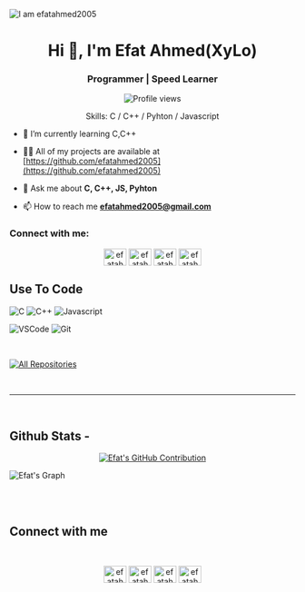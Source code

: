 ![I am efatahmed2005](https://user-images.githubusercontent.com/74038190/216120981-b9507c36-0e04-4469-8e27-c99271b45ba5.png)

<h1 align="center">Hi 👋, I'm Efat Ahmed(XyLo)</h1>
<h3 align="center">Programmer | Speed Learner</h3>


<div align="center">

![Profile views](https://komarev.com/ghpvc/?username=efatahmed2005&color=orange)

Skills: C / C++ / Pyhton / Javascript

</div>


- 🌱 I’m currently learning C,C++

- 👨‍💻 All of my projects are available at [https://github.com/efatahmed2005](https://github.com/efatahmed2005)
  
- 💬 Ask me about **C, C++, JS, Pyhton**

- 📫 How to reach me **efatahmed2005@gmail.com**

<h3 align="left">Connect with me:</h3>

<p align="center">
<a href="https://www.facebook.com/efatahmed05" target="#"><img align="center" src="https://raw.githubusercontent.com/rahuldkjain/github-profile-readme-generator/master/src/images/icons/Social/facebook.svg" alt="efatahmed2005" height="30" width="40" /></a>
<a href="https://x.com/efatahmed2005" target="#"><img align="center" src="https://raw.githubusercontent.com/rahuldkjain/github-profile-readme-generator/master/src/images/icons/Social/twitter.svg" alt="efatahmed2005" height="30" width="40" /></a>
<a href="https://www.linkedin.com/in/efatahmed2005/" target="#"><img align="center" src="https://raw.githubusercontent.com/rahuldkjain/github-profile-readme-generator/master/src/images/icons/Social/linked-in-alt.svg" alt="efatahmed2005" height="30" width="40" /></a>
<a href="https://www.instagram.com/efatahmed05/" target="#"><img align="center" src="https://raw.githubusercontent.com/rahuldkjain/github-profile-readme-generator/master/src/images/icons/Social/instagram.svg" alt="efatahmed2005" height="30" width="40" /></a>
</p>

## Use To Code

![C](https://img.shields.io/badge/C-A8B9CC?style=for-the-badge&labelColor=black&logo=c&logoColor=A8B9CC)
![C++](https://img.shields.io/badge/C++-00599C?style=for-the-badge&labelColor=black&logo=c%2B%2B&logoColor=00599C)
![Javascript](https://img.shields.io/badge/Javascript-F0DB4F?style=for-the-badge&labelColor=black&logo=javascript&logoColor=F0DB4F)
<!--![Typescript](https://img.shields.io/badge/Typescript-007acc?style=for-the-badge&labelColor=black&logo=typescript&logoColor=007acc)-->
<!--![React](https://img.shields.io/badge/-React-61DBFB?style=for-the-badge&labelColor=black&logo=react&logoColor=61DBFB)
<!--![React Native](https://img.shields.io/badge/React_Native-20232A?style=for-the-badge&logo=react&logoColor=61DAFB)-->
<!--![Next.js](https://img.shields.io/badge/next.js-000000?style=for-the-badge&logo=nextdotjs&logoColor=white)
![Nodejs](https://img.shields.io/badge/Nodejs-3C873A?style=for-the-badge&labelColor=black&logo=node.js&logoColor=3C873A)
![Express.js](https://img.shields.io/badge/Express.js-000000?style=for-the-badge&logo=express&logoColor=white)
![MongoDB](https://img.shields.io/badge/MongoDB-4EA94B?style=for-the-badge&logo=mongodb&logoColor=white)-->
<!--![HTML](https://img.shields.io/badge/HTML5-E34F26?style=for-the-badge&logo=html5&logoColor=white)
![CSS3](https://img.shields.io/badge/CSS3-1572B6?style=for-the-badge&logo=css3&logoColor=white)
<!--![SASS Badge](https://img.shields.io/badge/Sass-CC6699?style=for-the-badge&logo=sass&logoColor=white)
![Ant-Design](https://img.shields.io/badge/AntDesign-0170FE?style=for-the-badge&logo=antdesign&logoColor=white)-->
<!--![Tailwind](https://img.shields.io/badge/Tailwind_CSS-092749?style=for-the-badge&logo=tailwindcss&logoColor=06B6D4&labelColor=000000)
![Bootstrap](https://img.shields.io/badge/Bootstrap-563D7C?style=for-the-badge&logo=bootstrap&logoColor=white)
<!--![Strapi](https://img.shields.io/badge/strapi-2E7EEA?style=for-the-badge&logo=strapi&logoColor=white)
![Markdown](https://img.shields.io/badge/Markdown-000000?style=for-the-badge&logo=markdown&logoColor=white)
![Redux](https://img.shields.io/badge/Redux-593D88?style=for-the-badge&logo=redux&logoColor=white)
![React Query](https://img.shields.io/badge/-React_Query-FF4154?style=for-the-badge&logo=react%20query&logoColor=white)-->
![VSCode](https://img.shields.io/badge/Visual_Studio-0078d7?style=for-the-badge&logo=visual%20studio&logoColor=white)
![Git](https://img.shields.io/badge/Git-F05032?style=for-the-badge&logo=git&logoColor=white)

<br/>

<p align="left">
  <a href="https://github.com/efatahmed2005?tab=repositories" target="#"><img alt="All Repositories" title="All Repositories" src="https://img.shields.io/badge/-All%20Repos-2962FF?style=for-the-badge&logo=koding&logoColor=white"/></a>
</p>

<br/>
<hr/>
<br/>

## Github Stats -

<p align="center">
  <a href="https://github.com/efatahmed2005">
    <img src="https://github-profile-summary-cards.vercel.app/api/cards/profile-details?username=efatahmed2005&theme=radical" alt="Efat's GitHub Contribution"/>
  </a>
</p>


![Efat's Graph](https://github-readme-activity-graph.vercel.app/graph?username=efatahmed2005&custom_title=Efat's%20GitHub%20Activity%20Graph&bg_color=0D1117&color=7F3FBF&line=7F3FBF&point=7F3FBF&area_color=FFFFFF&title_color=FFFFFF&area=true)

<br/>

<br/>

## Connect with me

<div align="center">
<br/>

  <a href="https://www.facebook.com/efatahmed05" target="#"><img align="center" src="https://raw.githubusercontent.com/rahuldkjain/github-profile-readme-generator/master/src/images/icons/Social/facebook.svg" alt="efatahmed2005" height="30" width="40" /></a>
<a href="https://x.com/efatahmed2005" target="#"><img align="center" src="https://raw.githubusercontent.com/rahuldkjain/github-profile-readme-generator/master/src/images/icons/Social/twitter.svg" alt="efatahmed2005" height="30" width="40" /></a>
<a href="https://www.linkedin.com/in/efatahmed2005/" target="#"><img align="center" src="https://raw.githubusercontent.com/rahuldkjain/github-profile-readme-generator/master/src/images/icons/Social/linked-in-alt.svg" alt="efatahmed2005" height="30" width="40" /></a>
<a href="https://www.instagram.com/efatahmed05/" target="#"><img align="center" src="https://raw.githubusercontent.com/rahuldkjain/github-profile-readme-generator/master/src/images/icons/Social/instagram.svg" alt="efatahmed2005" height="30" width="40" /></a>
</div>
